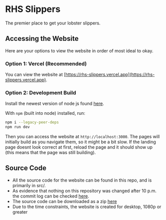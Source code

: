 # RHS Slippers

The premier place to get your lobster slippers.

## Accessing the Website

Here are your options to view the website in order of most ideal to okay.

### Option 1: Vercel (Recommended)

You can view the website at [https://rhs-slippers.vercel.app](https://rhs-slippers.vercel.app).

### Option 2: Development Build

Install the newest version of node js found [here](https://nodejs.org/en/download/package-manager).

With `npm` (built into node) installed, run:

```bash
npm i --legacy-peer-deps
npm run dev
```

Then you can access the website at `http://localhost:3000`. The pages will initially build as you navigate them, so it might be a bit slow.
If the landing page doesnt look correct at first, reload the page and it should show up (this means that the page was still building).


## Source Code
 - All the source code for the website can be found in this repo, and is primarily in src/.
 - As evidence that nothing on this repository was changed after 10 p.m. the commit log can be checked [here](https://github.com/lucasch37/tsa-qualifier-2024/commits/main/).
 - The source code can be downloaded as a zip [here](https://github.com/lucasch37/tsa-qualifier-2024/archive/refs/heads/main.zip)
 - Due to the time constraints, the website is created for desktop, 1080p or greater
